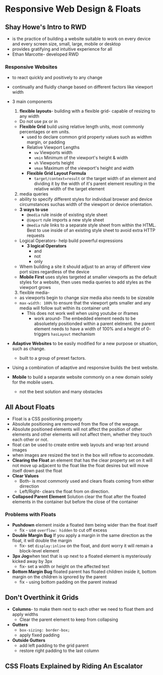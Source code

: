 # Responsive Web Design & Floats

## Shay Howe's Intro to RWD

- is the practice of building a website suitable to work on every device and every screen size, small, large, mobile or desktop
- provides gratifying and intuitive experience for all
- Ethan Marcotte- developed RWD
### Responsive Websites 
- to react quickly and positively to any change
- continually and fluidly change based on different factors like viewport width
- 3 main components
  1. **flexible layouts**- building with a flexible grid- capable of resizing to any width
    - Do not use px or in
    - **Flexible Grid** build using relative length units, most commonly percentages or em units. 
      - used to declare common grid property values such as widthm margin, or padding
      - Relative Viewport Lengths
        - `vw` Viewports width
        - `vmin` Minimum of the viewport's height & width
        - `vh` Viewports height
        - `vmax` Maximum of the viewport's height and width
      - **Flexible Grid Layout Formula**
        - `target/context=result` or the target width of an element and dividing it by the width of it's parent element resulting in the relative width of the target element
  2. media queries
    - ability to specify different styles for individual browser and device circumstances suchas width of the viewport or device orientation.
    - **3 ways to use**
      - `@media` rule inside of existing style sheet
      - `@import` rule imports a new style sheet
      - `@media` rule links to a separate style sheet from within the HTML. Best to use inside of an existing style sheet to avoid extra HTTP requests
    - Logical Operators- help build powerful expressions
      - **3 logical Operators**
        - and
        - not
        - only
    - Whem building a site it should adjust to an array of different view port sizes regardless of the device
    - **Mobile First** uses styles targeted at smaller viewports as the default styles for a website, then uses media queries to add styles as the viewport grows    
  3. flexible media-
    - as viewports begin to change size media also needs to be sizeable
    - `max-width: 100%` to ensure that the viewport gets smaller and any media will follow suit within its container unit
      - This does not work well when using youtube or iframes
        - work around- The embedded element needs to be absoluetely positionded within a parent elelment. the parent element needs to have a width of 100% and a height of 0- triggers `hasLayout` mechanism


- **Adaptive Websites** to be easily modified for a new purpose or situation, such as change.
  - built to a group of preset factors.
- Using a combination of adaptive and responsive builds the best website.
- **Mobile** to build a separate website commonly on a new domain solely for the mobile users. 
  - not the best solution and many obstacles

## All About Floats

- Float is a CSS positioning property
- Absolute positioning are removed from the flow of the wepage.
- Absolute positioned elements will not affect the position of other elements and other elements will not affect them, whether they touch each other or not.
- float can be used to create entire web layouts and wrap text around images
- when images are resized the text in the box will reflow to accomodate.
- **Clearing the Float** an element that has the clear property set on it will not move up adjacent to the float like the float desires but will move itself down past the float
- **Clear Values**
  - Both- is most commonly used and clears floats coming from either dirrection
  - Left/Right- clears the float from on direction.
- **Collapsed Parent Element** Solution clear the float after the floated elements in the container but before the close of the container

### Problems with Floats

- **Pushdown** element inside a floated item being wider than the float itself
  - fix - use `overflow: hidden` to cut off excess
- **Double Margin Bug** If you apply a margin in the same direction as the float, it will double the margin
  - fix- set `display:inline` on the float, and dont worry it will remain a block-level element
- **3px Jog**when text that is up next to a floated element is mysteriously kicked away by 3px
  - fix- set a width or height on the affected text
- **Bottom Margin Bug** floated parent has floated children inside it, bottom margin on the children is ignored by the parent
  - fix - using bottom padding on the parent instead

## Don't Overthink it Grids

- **Columns**- to make them next to each other we need to float them and apply widths
  - Clear the parent element to keep from collapsing
- **Gutters** 
  - `box-sizing: border-box;` 
  - apply fixed padding
- **Outside Gutters** 
  - add left padding to the grid parent
  - restore right padding to the last column

## CSS Floats Explained by Riding An Escalator